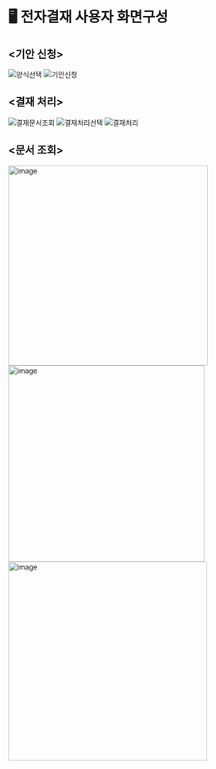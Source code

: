 # 🖥 전자결재 사용자 화면구성

## <기안 신청>
![양식선택](https://user-images.githubusercontent.com/85149442/161417382-4cfa5e79-cd54-4cf1-abab-f26eb850aaab.png)
![기안신청](https://user-images.githubusercontent.com/85149442/161417392-ef214c6b-73dc-4b30-929d-a06ad332a60b.png)

## <결재 처리>
![결재문서조회](https://user-images.githubusercontent.com/85149442/161417547-98901ac7-e220-47c4-8fc4-447c3e594737.png)
![결재처리선택](https://user-images.githubusercontent.com/85149442/161417559-1b13da52-8a84-49a4-9e6b-02ae8aa29a94.png)
![결재처리](https://user-images.githubusercontent.com/85149442/161417577-35c2e213-296f-4c5b-88c6-205eab7915fe.png)

## <문서 조회>
<img width="402" alt="image" src="https://user-images.githubusercontent.com/85149442/161415831-d724c592-0cdf-4a1f-9607-1867fdd94313.png">
<img width="395" alt="image" src="https://user-images.githubusercontent.com/85149442/161415834-c0ecad4a-ce41-4ada-9754-5f14b390f8ee.png">
<img width="400" alt="image" src="https://user-images.githubusercontent.com/85149442/161415925-59a89eaf-8827-4267-8690-afef7b21c01c.png">
